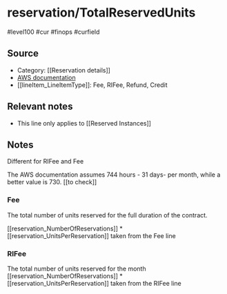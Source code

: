 #  reservation/TotalReservedUnits

#level100 #cur #finops #curfield

## Source
- Category: [[Reservation details]]
- [AWS documentation](https://docs.aws.amazon.com/cur/latest/userguide/reservation-columns.html#r-T)
- [[lineItem_LineItemType]]: Fee, RIFee, Refund, Credit

## Relevant notes
- This line only applies to  [[Reserved Instances]]

## Notes
Different for RIFee and Fee

The AWS documentation assumes 744 hours - 31 days- per month, while a better value is 730.  [[to check]]

### Fee
The total number of units reserved for the full duration of the contract. 

[[reservation_NumberOfReservations]] \* [[reservation_UnitsPerReservation]] taken from the Fee line

### RIFee
The total number of units reserved for the month
[[reservation_NumberOfReservations]] \* [[reservation_UnitsPerReservation]] taken from the RIFee line


